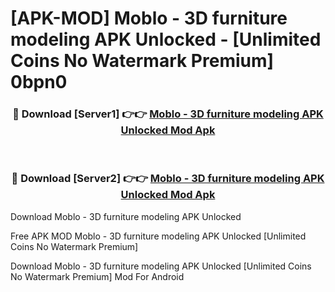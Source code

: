 # [APK-MOD] Moblo - 3D furniture modeling APK Unlocked - [Unlimited Coins No Watermark Premium] 0bpn0



<div align="center">
<h3>🔴 Download [Server1] 👉👉 <a href="https://momento.my/?title=Moblo_-_3D_furniture_modeling_APK_Unlocked">Moblo - 3D furniture modeling APK Unlocked Mod Apk</a></h3><br>

<h3>🔴 Download [Server2] 👉👉 <a href="https://momento.my/?title=Moblo_-_3D_furniture_modeling_APK_Unlocked">Moblo - 3D furniture modeling APK Unlocked Mod Apk</a></h3>
</div>



Download Moblo - 3D furniture modeling APK Unlocked 

Free APK MOD Moblo - 3D furniture modeling APK Unlocked [Unlimited Coins No Watermark Premium]

Download Moblo - 3D furniture modeling APK Unlocked [Unlimited Coins No Watermark Premium] Mod For Android
